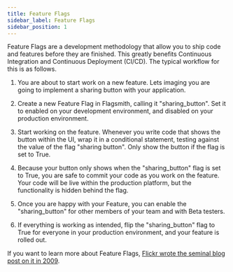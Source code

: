 ```yaml
---
title: Feature Flags
sidebar_label: Feature Flags
sidebar_position: 1
---
```


Feature Flags are a development methodology that allow you to ship code and features before they are finished. This greatly benefits Continuous Integration and Continuous Deployment (CI/CD). The typical workflow for this is as follows.

1. You are about to start work on a new feature. Lets imaging you are going to implement a sharing button with your application.

2. Create a new Feature Flag in Flagsmith, calling it "sharing_button". Set it to enabled on your development environment, and disabled on your production environment.

3. Start working on the feature. Whenever you write code that shows the button within the UI, wrap it in a conditional statement, testing against the value of the flag "sharing button". Only show the button if the flag is set to True.

4. Because your button only shows when the "sharing_button" flag is set to True, you are safe to commit your code as you work on the feature. Your code will be live within the production platform, but the functionality is hidden behind the flag.

5. Once you are happy with your Feature, you can enable the "sharing_button" for other members of your team and with Beta testers.

6. If everything is working as intended, flip the "sharing_button" flag to True for everyone in your production environment, and your feature is rolled out.

If you want to learn more about Feature Flags,
[Flickr wrote the seminal blog post on it in 2009](https://code.flickr.net/2009/12/02/flipping-out/).
